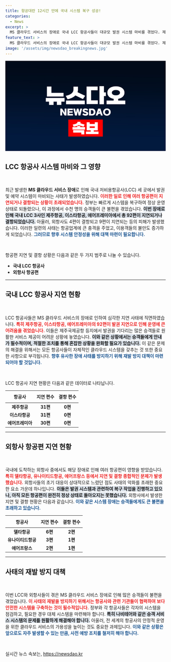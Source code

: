 ```yaml
---
title: 항공대란 12시간 만에 국내 시스템 복구 성공!
categories:
  - News
excerpt: >
  MS 클라우드 서비스의 장애로 국내 LCC 항공사들이 대규모 발권 시스템 마비를 겪었다. 제주국제공항은 발권 대란 속 92편이 지연되고 외항사도 영향 받아, 항공편 결항과 지연이 속출했다. 정부는 상황 모니터링을 지속하겠다고 밝혔다.
feature_text: >
  MS 클라우드 서비스의 장애로 국내 LCC 항공사들이 대규모 발권 시스템 마비를 겪었다. 제주국제공항은 발권 대란 속 92편이 지연되고 외항사도 영향 받아, 항공편 결항과 지연이 속출했다. 정부는 상황 모니터링을 지속하겠다고 밝혔다.
image: '/assets/img/newsdao_breakingnews.jpg'
---
```


<p><img src="/assets/img/newsdao_breakingnews.jpg" alt="ranknews 속보" /></p>

<h2 data-ke-size="size26">LCC 항공사 시스템 마비와 그 영향</h2>

<p data-ke-size="size16">&nbsp;</p>

<p>최근 발생한 <b>MS 클라우드 서비스 장애</b>로 인해 국내 저비용항공사(LCC) 세 곳에서 발권 및 예약 시스템이 마비되는 사태가 발생하였습니다. <b><span style="color: #ee2323;">이러한 일로 인해 여러 항공편이 지연되거나 결항되는 상황이 초래되었습니다.</span></b> 정부는 빠르게 시스템을 복구하여 정상 운영 상태로 되돌렸으나, 이 과정에서 수천 명의 승객들이 큰 불편을 겪었습니다. <b><span style="background-color: #21538527;">이번 장애로 인해 국내 LCC 3사인 제주항공, 이스타항공, 에어프레미아에서 총 92편이 지연되거나 결항되었습니다.</span></b> 아울러, 외항사도 4편이 결항되고 9편이 지연되는 등의 피해가 발생했습니다. 이러한 일련의 사태는 항공업계에 큰 충격을 주었고, 이용객들의 불만도 증가하게 되었습니다. <b><span style="color: #1a5490;">그러므로 향후 시스템 안정성을 위해 대책 마련이 필요합니다.</span></b></p>

<p data-ke-size="size16">&nbsp;</p>

<p>항공편 지연 및 결항 상황은 다음과 같은 두 가지 범주로 나눌 수 있습니다. </p>

<ul>
    <li><b>국내 LCC 항공사</b></li>
    <li><b>외항사 항공편</b></li>
</ul>

<hr>

<h2 data-ke-size="size26">국내 LCC 항공사 지연 현황</h2>

<p data-ke-size="size16">&nbsp;</p>

<p>LCC 항공사들은 MS 클라우드 서비스의 장애로 인하여 심각한 지연 사태에 직면하였습니다. <b><span style="color: #ee2323;">특히 제주항공, 이스타항공, 에어프레미아의 92편이 발권 지연으로 인해 운영에 큰 어려움을 겪었습니다.</span></b> 이들은 제주국제공항 등지에서 발권을 기다리는 많은 승객들로 원활한 서비스 제공이 어려운 상황에 놓였습니다. <b><span style="background-color: #21538527;">이와 같은 상황에서는 승객들에게 안내가 필수적이며, 적절한 조치를 통해 혼잡한 상황을 완화할 필요가 있습니다.</span></b> 이 같은 문제의 해결을 위해서는 모든 항공사들이 자체적인 클라우드 시스템을 갖추는 것 또한 중요한 사항으로 부각됩니다. <b><span style="color: #1a5490;">향후 유사한 장애 사태를 방지하기 위해 재발 방지 대책이 마련되어야 할 것입니다.</span></b></p>

<p data-ke-size="size16">&nbsp;</p>

<p>LCC 항공사 지연 현황은 다음과 같은 데이터로 나타납니다.</p>

<table style="width: 100%; border-collapse: collapse;">
    <thead>
        <tr>
            <th style="text-align: center; height: 30px;"><b>항공사</b></th>
            <th style="text-align: center; height: 30px;"><b>지연 편수</b></th>
            <th style="text-align: center; height: 30px;"><b>결항 편수</b></th>
        </tr>
    </thead>
    <tbody>
        <tr>
            <td style="text-align: center; height: 17px;"><b>제주항공</b></td>
            <td style="text-align: center; height: 17px;"><b>31편</b></td>
            <td style="text-align: center; height: 17px;"><b>0편</b></td>
        </tr>
        <tr>
            <td style="text-align: center; height: 17px;"><b>이스타항공</b></td>
            <td style="text-align: center; height: 17px;"><b>31편</b></td>
            <td style="text-align: center; height: 17px;"><b>0편</b></td>
        </tr>
        <tr>
            <td style="text-align: center; height: 17px;"><b>에어프레미아</b></td>
            <td style="text-align: center; height: 17px;"><b>30편</b></td>
            <td style="text-align: center; height: 17px;"><b>0편</b></td>
        </tr>
    </tbody>
</table>

<hr>

<h2 data-ke-size="size26">외항사 항공편 지연 현황</h2>

<p data-ke-size="size16">&nbsp;</p>

<p>국내에 도착하는 외항사 중에서도 해당 장애로 인해 여러 항공편이 영향을 받았습니다. <b><span style="color: #ee2323;">특히 델타항공, 유나이티드항공, 에어프랑스 등에서 지연 및 결항 종합적인 문제가 발생했습니다.</span></b> 외항사들의 초기 대응이 상대적으로 느렸던 점도 사태의 악화를 초래한 중요한 요소 가운데 하나입니다. <b><span style="background-color: #21538527;">이들은 발권 시스템과 관련하여 복구 작업을 진행하고 있으나, 아직 모든 항공편이 완전히 정상 상태로 돌아오지는 못했습니다.</span></b> 외항사에서 발생한 지연 및 결항 현황은 다음과 같습니다. <b><span style="color: #1a5490;">이와 같은 시스템 장애는 승객들에게도 큰 불편을 초래하고 있습니다.</span></b></p>

<table style="width: 100%; border-collapse: collapse;">
    <thead>
        <tr>
            <th style="text-align: center; height: 30px;"><b>항공사</b></th>
            <th style="text-align: center; height: 30px;"><b>지연 편수</b></th>
            <th style="text-align: center; height: 30px;"><b>결항 편수</b></th>
        </tr>
    </thead>
    <tbody>
        <tr>
            <td style="text-align: center; height: 17px;"><b>델타항공</b></td>
            <td style="text-align: center; height: 17px;"><b>6편</b></td>
            <td style="text-align: center; height: 17px;"><b>2편</b></td>
        </tr>
        <tr>
            <td style="text-align: center; height: 17px;"><b>유나이티드항공</b></td>
            <td style="text-align: center; height: 17px;"><b>3편</b></td>
            <td style="text-align: center; height: 17px;"><b>1편</b></td>
        </tr>
        <tr>
            <td style="text-align: center; height: 17px;"><b>에어프랑스</b></td>
            <td style="text-align: center; height: 17px;"><b>2편</b></td>
            <td style="text-align: center; height: 17px;"><b>1편</b></td>
        </tr>
    </tbody>
</table>

<hr>

<h2 data-ke-size="size26">사태의 재발 방지 대책</h2>

<p data-ke-size="size16">&nbsp;</p>

<p>이번 LCC와 외항사들이 겪은 MS 클라우드 서비스 장애로 인해 많은 승객들이 불편을 겪었습니다. <b><span style="color: #ee2323;">이 사태의 재발을 방지하기 위해서는 항공사와 관련 기관들이 협력하여 보다 안전한 시스템을 구축하는 것이 필수적입니다.</span></b> 정부와 각 항공사들은 각자의 시스템을 점검하고, 필요한 경우 대체 시스템을 마련해야 합니다. <b><span style="background-color: #21538527;">특히 나비테어와 같은 승객 서비스 시스템의 문제를 원활하게 해결해야 합니다.</span></b> 아울러, 전 세계의 항공사의 안정적 운영을 위한 클라우드 서비스의 가용성을 높이는 것도 중요한 과제입니다. <b><span style="color: #1a5490;">이와 같은 상황은 앞으로도 자주 발생할 수 있는 만큼, 사전 예방 조치를 철저히 해야 합니다.</span></b></p>

<p data-ke-size="size16">&nbsp;</p>
실시간 뉴스 속보는, <a href="https://newsdao.kr" rel="dofollow">https://newsdao.kr</a>



